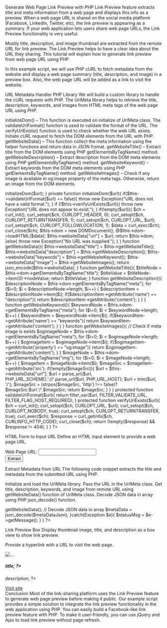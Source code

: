 Generate Web Page Link Preview with PHP
Link Preview feature extracts title and meta information from a web page and displays this info as a preview. When a web page URL is shared on the social media platform (Facebook, LinkedIn, Twitter, etc), the link preview is appearing as a summary. If your web application lets users share web page URLs, the Link Preview functionality is very useful.

Mostly title, description, and image thumbnail are extracted from the remote URL for link preview. The Link Preview helps to have a clear idea about the URL they sharing. This tutorial will explain how to generate link preview from web page URL using PHP.

In this example script, we will use PHP cURL to fetch metadata from the website and display a web page summary (title, description, and image) in a preview box. Also, the web page URL will be added as a link to visit the website.

URL Metadata Handler PHP Library
We will build a custom library to handle the cURL requests with PHP. The UrlMeta library helps to retrieve the title, description, keywords, and images from HTML meta tags of the web page URL using PHP.

initializeDom() – This function is executed on initialize of UrlMeta class.
The validateUrlFormat() function is used to validate the format of the URL.
The verifyUrlExists() function is used to check whether the web URL exists.
Initiate cURL request to fetch the DOM elements from the URL with PHP.
getWebsiteData() – This function collect the meta information using the helper functions and return data in JSON fromat.
getWebsiteTitle() – Extract title from the DOM elements using PHP getElementsByTagName() method.
getWebsiteDescription() – Extract description from the DOM meta elements using PHP getElementsByTagName() method.
getWebsiteKeyword() – Extract keywords from the DOM meta elements using PHP getElementsByTagName() method.
getWebsiteImages() – Check if any image is available in og:image property of the meta tags. Otherwise, return an image from the DOM elements.



<?php 
/** 
 * 
 * This URL Meta handler class is a custom PHP library to retrieve metadata from URL. 
 * 
 * @class        UrlMeta 
 * @author        CodexWorld 
 * @link        http://www.codexworld.com 
 * @version        1.0 
 */ 
class UrlMeta { 
    private $dom = ''; 
    public $websiteData = array(); 
    private $imageArr = array(); 
     
    public function __construct($url) { 
        $this->initializeDom($url); 
    } 
     
    private function initializeDom($url){ 
        if($this->validateUrlFormat($url) == false){ 
            throw new Exception("URL does not have a valid format."); 
        } 
 
        if (!$this->verifyUrlExists($url)){ 
            throw new Exception("URL does not appear to exist."); 
        } 
         
        if(!empty($url)){ 
            $ch = curl_init(); 
            curl_setopt($ch, CURLOPT_HEADER, 0); 
            curl_setopt($ch, CURLOPT_RETURNTRANSFER, 1); 
            curl_setopt($ch, CURLOPT_URL, $url); 
            curl_setopt($ch, CURLOPT_FOLLOWLOCATION, 1); 
            $data = curl_exec($ch); 
            curl_close($ch); 
            $this->dom = new DOMDocument(); 
            @$this->dom->loadHTML($data); 
            $this->websiteData["url"] = $url; 
            return $this->dom; 
        }else{ 
            throw new Exception("No URL was supplied."); 
        } 
    } 
     
    function getWebsiteData(){ 
        $this->websiteData["title"] = $this->getWebsiteTitle(); 
        $this->websiteData["description"] = $this->getWebsiteDescription(); 
        $this->websiteData["keywords"] = $this->getWebsiteKeyword(); 
        $this->websiteData["image"] = $this->getWebsiteImages(); 
        return json_encode($this->websiteData); 
    } 
     
    function getWebsiteTitle(){ 
        $titleNode = $this->dom->getElementsByTagName("title"); 
        $titleValue = $titleNode->item(0)->nodeValue; 
        return $titleValue; 
    } 
     
    function getWebsiteDescription(){ 
        $descriptionNode = $this->dom->getElementsByTagName("meta"); 
        for ($i=0; $i < $descriptionNode->length; $i++) { 
             $descriptionItem = $descriptionNode->item($i); 
             if($descriptionItem->getAttribute('name') == "description"){ 
                return $descriptionItem->getAttribute('content'); 
             } 
        } 
    } 
     
    function getWebsiteKeyword(){ 
        $keywordNode = $this->dom->getElementsByTagName("meta"); 
        for ($i=0; $i < $keywordNode->length; $i++) { 
             $keywordItem = $keywordNode->item($i); 
             if($keywordItem->getAttribute('name') == "keywords"){ 
                return $keywordItem->getAttribute('content'); 
             } 
        } 
    } 
     
    function getWebsiteImages(){ 
        // Check if meta image is exists 
        $ogimageNode = $this->dom->getElementsByTagName("meta"); 
        for ($i=0; $i < $ogimageNode->length; $i++) { 
             $ogimageItem = $ogimageNode->item($i); 
             if($ogimageItem->getAttribute('property') == "og:image"){ 
                return $ogimageItem->getAttribute('content'); 
             } 
        } 
         
        $imageNode = $this->dom->getElementsByTagName("img"); 
        for ($i=0; $i < $imageNode->length; $i++) { 
            $imageItem = $imageNode->item($i); 
            $imageSrc = $imageItem->getAttribute('src'); 
            if(!empty($imageSrc)){ 
                $url = $this->websiteData["url"]; 
                $url = parse_url($url, PHP_URL_SCHEME).'://'.parse_url($url, PHP_URL_HOST); 
                $url = trim($url, '/'); 
                $imageSrc = (strpos($imageSrc, 'http') !== false)?$imageSrc:$url.'/'.$imageSrc; 
                return $imageSrc; 
            } 
        } 
    } 
     
    protected function validateUrlFormat($url){ 
        return filter_var($url, FILTER_VALIDATE_URL, FILTER_FLAG_HOST_REQUIRED); 
    } 
     
    protected function verifyUrlExists($url){ 
        $ch = curl_init(); 
        curl_setopt($ch, CURLOPT_URL, $url); 
        curl_setopt($ch, CURLOPT_NOBODY, true); 
        curl_setopt($ch,  CURLOPT_RETURNTRANSFER, true); 
        curl_exec($ch); 
        $response = curl_getinfo($ch, CURLINFO_HTTP_CODE); 
        curl_close($ch); 
 
        return (!empty($response) && $response != 404); 
    } 
} 
?>

HTML Form to Input URL
Define an HTML input element to provide a web page URL.

<form method="post" action="" class="form">
    <div class="form-group">
        <label>Web Page URL:</label>
        <input type="text" class="form-control" name="url" value="" required="">
    </div>
    <div class="form-group">
        <input type="submit" class="form-control btn-primary" name="submit" value="Extract"/>
    </div>
</form>
Extract Metadata from URL
The following code snippet extracts the title and metadata from the submitted URL using PHP.

Initialize and load the UrlMeta library.
Pass the URL in the UrlMeta class.
Get title, description, keywords, and image from remote URL using getWebsiteData() function of UrlMeta class.
Decode JSON data in array using PHP json_decode() function.
<?php 
 
if(isset($_POST['url'])){ 
    $url = $_POST['url']; 
     
    try{ 
        // Initialize URL meta class 
        $urlMeta = new UrlMeta($url); 
         
        // Get meta info from URL 
        $metaDataJson = $urlMeta->getWebsiteData(); 
         
        // Decode JSON data in array 
        $metaData = json_decode($metaDataJson); 
    }catch(Exception $e){ 
        $statusMsg = $e->getMessage(); 
    } 
} 
 
?>
Link Preview Box
Display thumbnail image, title, and description as a box view to show link preview.

Provide a hyperlink with a URL to visit the web page.
<?php if(!empty($metaData)){ ?>
<div class="card">
    <img src="<?php echo $metaData->image; ?>" class="card-img-top" alt="...">
    <div class="card-body">
        <h5 class="card-title"><?php echo $metaData->title; ?></h5>
        <p class="card-text"><?php echo $metaData->description; ?></p>
        <a href="<?php echo $metaData->url; ?>" class="btn btn-primary" target="_blank">Visit site</a>
    </div>
</div>
<?php } ?>
Conclusion
Most of the link-sharing platform uses the Link Preview feature to generate web page preview before making it public. Our example script provides a simple solution to integrate the link preview functionality in the web application using PHP. You can easily build a Facebook-like link preview feature with PHP. To make it user-friendly, you can use jQuery and Ajax to load link preview without page refresh.